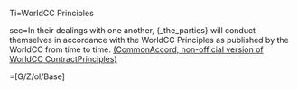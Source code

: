 
Ti=WorldCC Principles

sec=In their dealings with one another, {_the_parties} will conduct themselves in accordance with the WorldCC Principles as published by the WorldCC from time to time.  <a href="http://commonaccord.org/i.php?v=d&f=G/WorldCC/ContractPrinciples-CmA/Principle/0.md">(CommonAccord, non-official version of WorldCC ContractPrinciples)</a>

=[G/Z/ol/Base]
